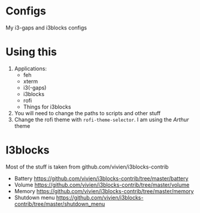 # Configs
My i3-gaps and i3blocks configs

# Using this
1. Applications:
    - feh
    - xterm
    - i3(-gaps)
    - i3blocks
    - rofi
    - Things for i3blocks
2. You will need to change the paths to scripts and other stuff
3. Change the rofi theme with `rofi-theme-selector`. I am using the *Arthur* theme

# I3blocks
Most of the stuff is taken from github.com/vivien/i3blocks-contrib

  - Battery https://github.com/vivien/i3blocks-contrib/tree/master/battery
  - Volume https://github.com/vivien/i3blocks-contrib/tree/master/volume
  - Memory https://github.com/vivien/i3blocks-contrib/tree/master/memory
  - Shutdown menu https://github.com/vivien/i3blocks-contrib/tree/master/shutdown_menu
